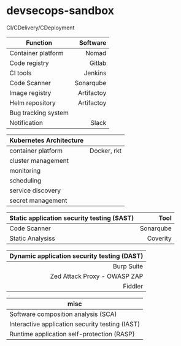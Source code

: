 # devsecops-sandbox
CI/CDelivery/CDeployment

| Function             | Software   |
| ---------------------| ----------:|
| Container platform   | Nomad      |
| Code registry        | Gitlab     |
| CI tools             | Jenkins    |
| Code Scanner         | Sonarqube  |
| Image registry       | Artifactoy |
| Helm repository      | Artifactoy |
| Bug tracking system  |            |
| Notification         | Slack      |

| Kubernetes Architecture   |    |
| ---------------------| ----------:|
| container platform   | Docker, rkt      |
|   cluster management |       |
|   monitoring |       |
|   scheduling         |       |
|   service discovery  |      |
|   secret management  |      |

| Static application security testing (SAST)                 | Tool       |
| ---------------------| ----------:|
| Code Scanner         | Sonarqube  |
| Static Analysiss       | Coverity  |

| Dynamic application security testing (DAST)
| ----------: |
| Burp Suite  |
| Zed Attack Proxy - OWASP ZAP  |
| Fiddler  |

| misc                |
| ---------------------|
| Software composition analysis (SCA)         |
| Interactive application security testing (IAST)         |  
| Runtime application self-protection (RASP)         |
